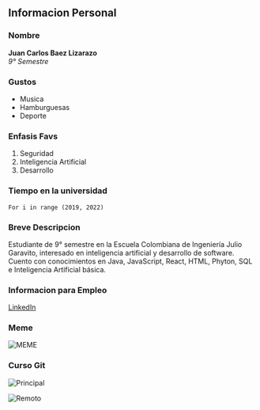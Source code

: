 ## Informacion Personal

### Nombre
**Juan Carlos Baez Lizarazo**  
*9° Semestre*  

### Gustos  
- Musica
- Hamburguesas
- Deporte

### Enfasis Favs   
1. Seguridad
2. Inteligencia Artificial  
3. Desarrollo

### Tiempo en la universidad
~~~
For i in range (2019, 2022)
~~~

### Breve Descripcion

Estudiante de 9° semestre en la Escuela Colombiana de Ingeniería Julio Garavito, interesado en inteligencia artificial y desarrollo de software. Cuento con conocimientos en Java, JavaScript, React, HTML, Phyton, SQL e Inteligencia Artificial básica.

### Informacion para Empleo

[LinkedIn](https://www.linkedin.com/in/juan-carlos-b%C3%A1ez-lizarazo-16869321a/)

### Meme
![MEME](https://televisa.brightspotcdn.com/dims4/default/370264d/2147483647/strip/true/crop/1200x901+0+150/resize/818x614!/quality/90/?url=https%3A%2F%2Ftelevisa-brightspot.s3.amazonaws.com%2Fapi%2F9b%2F25%2F796e30be4fd98fb3504efba66abc%2Fcxq-ydqxeaet55s.jpg)  


### Curso Git

![Principal](/CursoPrincipal.png)

![Remoto](/CursoRemoto.png)